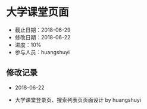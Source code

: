 # 大学课堂页面
- 截止日期：2018-06-29
- 修改日期：2018-06-22  
- 进度：10%  
- 参与人员：huangshuyi 

## 修改记录
- 2018-06-22
* 大学课堂登录页、搜索列表页页面设计 by huangshuyi



